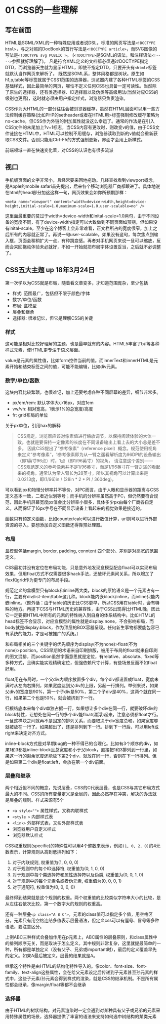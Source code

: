 # 01 CSS的一些理解

## 写在前面

HTML是SGML/XML的一种特殊应用或者说DSL，标准的网页写法是`<!DOCTYPE html>`，与之对照的DocBook的首行写法是`<!DOCTYPE article>`，而SVG图像的写法是`<!DOCTYPE svg PUBLIC >`。
(`<!DOCTYPE>`是SGML的语法，和注释语法`<!-- -->`参照就好理解了)。
凡是符合XML定义的文档都必须通过DOCTYPE指定DTD，而浏览器天生就为显示HTML，即使不指定DTD，只要开头有`<html>`标签就默认当作网页来解析了。
既然是SGML系，整体风格都是树状。原生如h1,p,table等标签就属于CSS1范围的选择器，浏览器内建了各种HTML标签的CSS基础样式，因此最简单的网页，哪怕不定义任何CSS也具备一定可读性。当然除了原生的选择器，还有类选择器、ID选择器以及伪类等高级用法(当然对应CSS的级别也更高)，这时就必须由用户指定样式，浏览器只负责渲染。

CSS作为大HTML的一部分往往会被浏览器缓存，虽然在HTML层面可以用一些方法控制缓存策略(比如PHP的setheader或者在HTML用<meta HTTP-EQUIV>>标签强制修改缓存策略为no-cache，但CSS作为外链的附加属性就没这么幸运了。通常的作法是在引入CSS文件的末尾加上?v=1标志，当CSS内容有更改时，则改变v的值，由于CSS文件链接在HTML中，HTML可以控制不用缓存，浏览器读取到新的v值就会重新获取CSS文件。否则只能用Ctrl-F5的方式强制更新，界面才会用上新样式。

前端领域一直在快速变化着，对CSS的认识也有很多流派

## 视口

手机版页面的文字非常小，且经常要来回地拖动。几经查找看到viewport概念，是Apple的mobile safari首先提出，后来各个移动浏览器厂商都跟进了。具体地说在html的head部分加这这样一句，网页效果会如你所预期那样：

```
<meta name="viewport" content="width=device-width,height=device-height,initial-scale=1.0,maximum-scale=1.0,user-scalable=no" />
```

这里面最重要的莫过于width=device-width和inital-scale=1.0两句，由于不同设备的宽度不同，有了device-width指定可以大致做到不同页面如预期，但如果没有inital-scale，至少在这个博客上会非常难看，正文栏所占的宽度很窄，加上之后所有的内容就正常了。再说一句user-scalable，如果没有这句，每次焦点到输入框，页面会稍稍扩大一点，有种跳变感。再者对手机网页来说一旦可以缩放，反而会来回拖动体验未必就好，不如一开始就把布局字体设置妥当，之后就不必调整了。

## CSS五大主题 up 18年3月24日

第一次学以为CSS就是布局，随着看文章变多，才知道范围庞杂，至少包括

* 样式: 范围最广，包括但不限于颜色/字体
* 数字/单位/函数
* 布局: 盒模型
* 层叠和继承
* 选择器: 很难记忆，但它是理解CSS的关键

### 样式

这可能是相对比较好理解的主题，也是最早就有的内容。HTML5丰富了b/i等各种样式元素，使HTML更专注于语义层面。

value是元素的属性值，比如form控件当前的值。而innerText和innerHTML是元素开始和结束标签之间的值，可能不能编辑，比如div元素。

### 数字/单位/函数

这块内容比较繁琐，也很难记，加上还要考虑各种不同屏幕的差异，细节非常多。

* px/em/rem: 默认字体大小16px，对应1em
* vw/vh: 相对宽高，1表示1%的总宽度/高度
* fr: grid布局的单位

关于px单位，引用hax的解释

>    CSS规定，浏览器应该对像素值进行缩放调节，以保持阅读体验的大体一致。也就是要保持一定像素的长度在不同设备输出上看上去的大小总是差不多。 因此CSS提出了“参考像素”（reference pixel）概念。规范使用视角来定义“参考像素”，1参考像素即为从一臂之遥看解析度为96DPI的设备输出（即1英寸96点）时，1点（即1/96英寸）的视角。 请注意这个差别——CSS规范定义的参考像素并不是1/96英寸，而是1/96英寸在一臂之遥的看起来的视角。通常认为常人臂长为28英寸，所以其视角可以计算出来是0.0213度，即(1/96)in / (28in * 2 * PI / 360deg)。

可以看到px和物理分辨率并不等价，对PC而言，由于人眼和显示器的距离与CSS定义基本一致，二者近似划等号；而手机的分辨率虽然高于PC，但仍然要符合规范，因此手机屏幕宽度px值会比分辨率小很多，具体多少px由每个厂商各自定义。从而保证了16px字号在不同显示设备上看起来的视觉效果是接近的。

函数只有预定义函数，比如counter/calc可以进行数值计算，url则可以进行外部资源的导入。要想添加自定义函数还得靠预处理器。

### 布局

盒模型包括margin, border, padding, conntent 四个部分。差别是对高宽的范围定义。

CSS最初并没有定位在布局功能，只是意外地发现盒模型配合float可以实现布局效果，但用float方式不仅需要很多hack手法，还破坏元素间关系，所以增加了flex和grid作为更专门的布局手段。

规范定义的盒模型只有block和inline两大类，block的原始语义是一个元素占有一行，主要有div/list-item/table这几种。block能内嵌block/inline，而inline只能内嵌inline。（题外话：由于table的历史比CSS更早，所以CSS用在table时，会有特殊的地方。再提下CSS与HTML历史的兼容性，由于CSS出现得比HTML晚，因此它一定要把HTML中所有的元素的特性纳入到自身的体系结构中。比如HTML的head标签不会显示，对应盒模型的属性就是display:none，不会影响布局，而body就是display:block，作为顶层的BOX容器呈现。任何新生事物都要能包容已有系统的能力，才是可被推广的系统。）

和布局相关的三个关键字的优先顺序为display(不为none)>float(不为none)>position。CSS早期的术语来自印刷排版，被用于布局的float就来自印刷的图文混排，而position虽然字面意思就是定位，有relative、absolute、fixed等多种方式，且确实能实现精确定位，但强依赖尺寸计算，有些场景反而不如float好用。

float用在布局时，一个父div内顺序放置多个div，每个div都设置成float，宽度未满时从左向右排列，如果宽度达到父div的上限，另起一行排列。举例来说，如果父div的宽度是90%，第一个子div是50%，第二个子div是40%，这两个就在同一行，如果第二个也是50%，就会被挤到下一行。

归根结底本来每个div单独占据一行，如果想让多个div在同一行，就要破坏div的block特性，让想处在同一行的多个div能float(漂浮)起来，注意必须都float才行。一旦这样块之间就再不是固定的排列关系，而要取决于div宽度总和，如果宽度够就被放在一行了。如果超出了，还是排列到下一行。排到下一行后，可以用left或right来决定对齐方式。

inline-block方式是对早期bug的一种不得已的合理化。比如有3个顺序的div，如果1和3都是inline-block且总宽度和小于父block，直接把1和3排列到一行里，如果这一行的剩余宽度还能放下第2个div，就放在同一行，否则在下一行排列。但是如果第二个div是float:left，会放在第一个div前面。

### 层叠和继承

两个相近但不同的概念，先说层叠，CSS的C代表层叠，也是CSS与其它布局方式最大的不同。CSS的所有变量定义是全局的，因此必然存在冲突，解决的办法就是层叠的规则。样式来源有5个

* `<a style="">`  属性样式，又称内联样式
* `<style >`  内部样式表
* `<link>` 外部样式表，又名外部样式表
* 浏览器用户自定义样式
* 浏览器默认样式

CSS权重规则(specific)的特殊性可以用4个整数来表示，例如`(1, 0, 2, 0)`的4元数表示，计算规则从高到低排列如下：

1. 对于内联规则, 权重值为(1, 0, 0, 0)
1. 对于规则中的每个ID选择符, 权重值为(0, 1, 0, 0)
1. 对于规则中每个类选择符和属性选择符以及伪类, 权重值为(0, 0, 1, 0)
1. 对于规则中的每个元素名或者伪元素, 权重值为(0, 0, 0, 1)
1. 对于通配符, 权重值为(0, 0, 0, 0)

最终得到结果就是这个规则的权重。两个权重值的比较类似字符串大小的比较，是从左往右依次比较，第一个数字大的规则的权重高。

还有一种层叠`<p class="A B C">`，元素的class值可以指定多个值，用空格区分。元素只有用空格连结多值表示层叠语法，但定义css可以有逗号、冒号等多种语法，要注意区分。

上例ABC三种样式会叠加作用在p元素上，ABC属性的层叠原则，和class属性中的排列顺序无关，而是取决于怎么定义，其中规则非常复杂，这里就提最简单的一种，所有都是单独定义（没有父子、兄弟或important时），最后的定义覆盖早先的定义。如果A最后被定义，层叠的结果就是A。

继承这个特性是由HTML的结构化特性导入的。像color、font-size、font-family、text-align这些属性，会在给父元素设定后传递到子元素甚至孙元素的样式中，这些子元素/孙元素会得到样式的渲染，就是CSS的继承机制。不是所有属性都会继承，像margin/float等都不会继承

### 选择器

由于HTML的树状结构，对元素渲染时一定会遇到对某种具有父子或兄弟的元素采用特殊属性的场景，选择器提供了丰富的语法来支持如何选中树结构的某类元素
